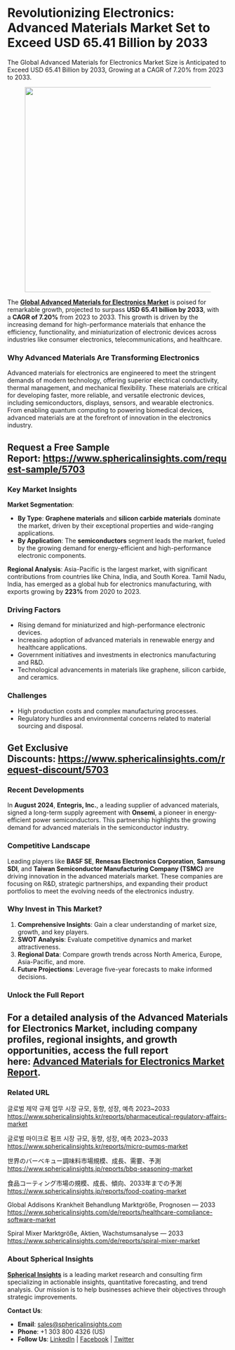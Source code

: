 <h1 id="e363" class="pw-post-title fo fp fq bf fr fs ft fu fv fw fx fy fz ga gb gc gd ge gf gg gh gi gj gk gl gm gn go gp gq bk" data-testid="storyTitle" data-selectable-paragraph="">Revolutionizing Electronics: Advanced Materials Market Set to Exceed USD 65.41 Billion by 2033</h1>
<p id="c34b" class="pw-post-body-paragraph lg lh fq li b lj lk ll lm ln lo lp lq lr ls lt lu lv lw lx ly lz ma mb mc md fj bk" data-selectable-paragraph="">The Global Advanced Materials for Electronics Market Size is Anticipated to Exceed USD 65.41 Billion by 2033, Growing at a CAGR of 7.20% from 2023 to 2033.</p>
<figure class="mh mi mj mk ml mm me mf paragraph-image">
<div class="mn mo ed mp bh mq" tabindex="0">
<div class="me mf mg"><picture><source srcset="https://miro.medium.com/v2/resize:fit:640/format:webp/1*6wChrrK5wrAQGGhAYIa-tw.jpeg 640w, https://miro.medium.com/v2/resize:fit:720/format:webp/1*6wChrrK5wrAQGGhAYIa-tw.jpeg 720w, https://miro.medium.com/v2/resize:fit:750/format:webp/1*6wChrrK5wrAQGGhAYIa-tw.jpeg 750w, https://miro.medium.com/v2/resize:fit:786/format:webp/1*6wChrrK5wrAQGGhAYIa-tw.jpeg 786w, https://miro.medium.com/v2/resize:fit:828/format:webp/1*6wChrrK5wrAQGGhAYIa-tw.jpeg 828w, https://miro.medium.com/v2/resize:fit:1100/format:webp/1*6wChrrK5wrAQGGhAYIa-tw.jpeg 1100w, https://miro.medium.com/v2/resize:fit:1400/format:webp/1*6wChrrK5wrAQGGhAYIa-tw.jpeg 1400w" type="image/webp" sizes="(min-resolution: 4dppx) and (max-width: 700px) 50vw, (-webkit-min-device-pixel-ratio: 4) and (max-width: 700px) 50vw, (min-resolution: 3dppx) and (max-width: 700px) 67vw, (-webkit-min-device-pixel-ratio: 3) and (max-width: 700px) 65vw, (min-resolution: 2.5dppx) and (max-width: 700px) 80vw, (-webkit-min-device-pixel-ratio: 2.5) and (max-width: 700px) 80vw, (min-resolution: 2dppx) and (max-width: 700px) 100vw, (-webkit-min-device-pixel-ratio: 2) and (max-width: 700px) 100vw, 700px" /><source srcset="https://miro.medium.com/v2/resize:fit:640/1*6wChrrK5wrAQGGhAYIa-tw.jpeg 640w, https://miro.medium.com/v2/resize:fit:720/1*6wChrrK5wrAQGGhAYIa-tw.jpeg 720w, https://miro.medium.com/v2/resize:fit:750/1*6wChrrK5wrAQGGhAYIa-tw.jpeg 750w, https://miro.medium.com/v2/resize:fit:786/1*6wChrrK5wrAQGGhAYIa-tw.jpeg 786w, https://miro.medium.com/v2/resize:fit:828/1*6wChrrK5wrAQGGhAYIa-tw.jpeg 828w, https://miro.medium.com/v2/resize:fit:1100/1*6wChrrK5wrAQGGhAYIa-tw.jpeg 1100w, https://miro.medium.com/v2/resize:fit:1400/1*6wChrrK5wrAQGGhAYIa-tw.jpeg 1400w" sizes="(min-resolution: 4dppx) and (max-width: 700px) 50vw, (-webkit-min-device-pixel-ratio: 4) and (max-width: 700px) 50vw, (min-resolution: 3dppx) and (max-width: 700px) 67vw, (-webkit-min-device-pixel-ratio: 3) and (max-width: 700px) 65vw, (min-resolution: 2.5dppx) and (max-width: 700px) 80vw, (-webkit-min-device-pixel-ratio: 2.5) and (max-width: 700px) 80vw, (min-resolution: 2dppx) and (max-width: 700px) 100vw, (-webkit-min-device-pixel-ratio: 2) and (max-width: 700px) 100vw, 700px" data-testid="og" /><img class="bh ko mr c" src="https://miro.medium.com/v2/resize:fit:840/1*6wChrrK5wrAQGGhAYIa-tw.jpeg" alt="" width="700" height="467" /></picture></div>
</div>
</figure>
<p id="645d" class="pw-post-body-paragraph lg lh fq li b lj lk ll lm ln lo lp lq lr ls lt lu lv lw lx ly lz ma mb mc md fj bk" data-selectable-paragraph="">The&nbsp;<a class="af ms" href="https://www.sphericalinsights.com/reports/advanced-materials-for-electronics-market" target="_blank" rel="noopener ugc nofollow"><strong class="li fr">Global Advanced Materials for Electronics Market</strong></a>&nbsp;is poised for remarkable growth, projected to surpass&nbsp;<strong class="li fr">USD 65.41 billion by 2033</strong>, with a&nbsp;<strong class="li fr">CAGR of 7.20%</strong>&nbsp;from 2023 to 2033. This growth is driven by the increasing demand for high-performance materials that enhance the efficiency, functionality, and miniaturization of electronic devices across industries like consumer electronics, telecommunications, and healthcare.</p>
<h3 id="c1fe" class="mt mu fq bf mv mw mx my mz na nb nc nd ne nf ng nh ni nj nk nl nm nn no np nq bk">Why Advanced Materials Are Transforming Electronics</h3>
<p id="3353" class="pw-post-body-paragraph lg lh fq li b lj nr ll lm ln ns lp lq lr nt lt lu lv nu lx ly lz nv mb mc md fj bk" data-selectable-paragraph="">Advanced materials for electronics are engineered to meet the stringent demands of modern technology, offering superior electrical conductivity, thermal management, and mechanical flexibility. These materials are critical for developing faster, more reliable, and versatile electronic devices, including semiconductors, displays, sensors, and wearable electronics. From enabling quantum computing to powering biomedical devices, advanced materials are at the forefront of innovation in the electronics industry.</p>
<h2 id="9af7" class="pw-post-body-paragraph lg lh fq li b lj lk ll lm ln lo lp lq lr ls lt lu lv lw lx ly lz ma mb mc md fj bk"><strong class="li fr">Request a Free Sample Report</strong>:&nbsp;<a class="af ms" href="https://www.sphericalinsights.com/request-sample/5703" target="_blank" rel="noopener ugc nofollow"><strong class="li fr">https://www.sphericalinsights.com/request-sample/5703</strong></a></h2>
<h3 id="05e6" class="mt mu fq bf mv mw mx my mz na nb nc nd ne nf ng nh ni nj nk nl nm nn no np nq bk">Key Market Insights</h3>
<p id="509d" class="pw-post-body-paragraph lg lh fq li b lj nr ll lm ln ns lp lq lr nt lt lu lv nu lx ly lz nv mb mc md fj bk" data-selectable-paragraph=""><strong class="li fr">Market Segmentation</strong>:</p>
<ul class="">
<li id="2314" class="lg lh fq li b lj lk ll lm ln lo lp lq lr ls lt lu lv lw lx ly lz ma mb mc md nw nx ny bk" data-selectable-paragraph=""><strong class="li fr">By Type</strong>:&nbsp;<strong class="li fr">Graphene materials</strong>&nbsp;and&nbsp;<strong class="li fr">silicon carbide materials</strong>&nbsp;dominate the market, driven by their exceptional properties and wide-ranging applications.</li>
<li id="e653" class="lg lh fq li b lj nz ll lm ln oa lp lq lr ob lt lu lv oc lx ly lz od mb mc md nw nx ny bk" data-selectable-paragraph=""><strong class="li fr">By Application</strong>: The&nbsp;<strong class="li fr">semiconductors</strong>&nbsp;segment leads the market, fueled by the growing demand for energy-efficient and high-performance electronic components.</li>
</ul>
<p id="304d" class="pw-post-body-paragraph lg lh fq li b lj lk ll lm ln lo lp lq lr ls lt lu lv lw lx ly lz ma mb mc md fj bk" data-selectable-paragraph=""><strong class="li fr">Regional Analysis</strong>: Asia-Pacific is the largest market, with significant contributions from countries like China, India, and South Korea. Tamil Nadu, India, has emerged as a global hub for electronics manufacturing, with exports growing by&nbsp;<strong class="li fr">223%</strong>&nbsp;from 2020 to 2023.</p>
<h3 id="2559" class="mt mu fq bf mv mw mx my mz na nb nc nd ne nf ng nh ni nj nk nl nm nn no np nq bk">Driving Factors</h3>
<ul class="">
<li id="01d4" class="lg lh fq li b lj nr ll lm ln ns lp lq lr nt lt lu lv nu lx ly lz nv mb mc md nw nx ny bk" data-selectable-paragraph="">Rising demand for miniaturized and high-performance electronic devices.</li>
<li id="0526" class="lg lh fq li b lj nz ll lm ln oa lp lq lr ob lt lu lv oc lx ly lz od mb mc md nw nx ny bk" data-selectable-paragraph="">Increasing adoption of advanced materials in renewable energy and healthcare applications.</li>
<li id="d72a" class="lg lh fq li b lj nz ll lm ln oa lp lq lr ob lt lu lv oc lx ly lz od mb mc md nw nx ny bk" data-selectable-paragraph="">Government initiatives and investments in electronics manufacturing and R&amp;D.</li>
<li id="5ee6" class="lg lh fq li b lj nz ll lm ln oa lp lq lr ob lt lu lv oc lx ly lz od mb mc md nw nx ny bk" data-selectable-paragraph="">Technological advancements in materials like graphene, silicon carbide, and ceramics.</li>
</ul>
<h3 id="760e" class="mt mu fq bf mv mw mx my mz na nb nc nd ne nf ng nh ni nj nk nl nm nn no np nq bk">Challenges</h3>
<ul class="">
<li id="daea" class="lg lh fq li b lj nr ll lm ln ns lp lq lr nt lt lu lv nu lx ly lz nv mb mc md nw nx ny bk" data-selectable-paragraph="">High production costs and complex manufacturing processes.</li>
<li id="a867" class="lg lh fq li b lj nz ll lm ln oa lp lq lr ob lt lu lv oc lx ly lz od mb mc md nw nx ny bk" data-selectable-paragraph="">Regulatory hurdles and environmental concerns related to material sourcing and disposal.</li>
</ul>
<h2 id="c8c5" class="pw-post-body-paragraph lg lh fq li b lj lk ll lm ln lo lp lq lr ls lt lu lv lw lx ly lz ma mb mc md fj bk"><strong class="li fr">Get Exclusive Discounts</strong>:&nbsp;<a class="af ms" href="https://www.sphericalinsights.com/request-discount/5703" target="_blank" rel="noopener ugc nofollow"><strong class="li fr">https://www.sphericalinsights.com/request-discount/5703</strong></a></h2>
<h3 id="1566" class="mt mu fq bf mv mw mx my mz na nb nc nd ne nf ng nh ni nj nk nl nm nn no np nq bk">Recent Developments</h3>
<p id="8ecb" class="pw-post-body-paragraph lg lh fq li b lj nr ll lm ln ns lp lq lr nt lt lu lv nu lx ly lz nv mb mc md fj bk" data-selectable-paragraph="">In&nbsp;<strong class="li fr">August 2024</strong>,&nbsp;<strong class="li fr">Entegris, Inc.</strong>, a leading supplier of advanced materials, signed a long-term supply agreement with&nbsp;<strong class="li fr">Onsemi</strong>, a pioneer in energy-efficient power semiconductors. This partnership highlights the growing demand for advanced materials in the semiconductor industry.</p>
<h3 id="7928" class="mt mu fq bf mv mw mx my mz na nb nc nd ne nf ng nh ni nj nk nl nm nn no np nq bk">Competitive Landscape</h3>
<p id="01c1" class="pw-post-body-paragraph lg lh fq li b lj nr ll lm ln ns lp lq lr nt lt lu lv nu lx ly lz nv mb mc md fj bk" data-selectable-paragraph="">Leading players like&nbsp;<strong class="li fr">BASF SE</strong>,&nbsp;<strong class="li fr">Renesas Electronics Corporation</strong>,&nbsp;<strong class="li fr">Samsung SDI</strong>, and&nbsp;<strong class="li fr">Taiwan Semiconductor Manufacturing Company (TSMC)</strong>&nbsp;are driving innovation in the advanced materials market. These companies are focusing on R&amp;D, strategic partnerships, and expanding their product portfolios to meet the evolving needs of the electronics industry.</p>
<h3 id="de0c" class="mt mu fq bf mv mw mx my mz na nb nc nd ne nf ng nh ni nj nk nl nm nn no np nq bk">Why Invest in This Market?</h3>
<ol class="">
<li id="09cd" class="lg lh fq li b lj nr ll lm ln ns lp lq lr nt lt lu lv nu lx ly lz nv mb mc md oe nx ny bk" data-selectable-paragraph=""><strong class="li fr">Comprehensive Insights</strong>: Gain a clear understanding of market size, growth, and key players.</li>
<li id="fd42" class="lg lh fq li b lj nz ll lm ln oa lp lq lr ob lt lu lv oc lx ly lz od mb mc md oe nx ny bk" data-selectable-paragraph=""><strong class="li fr">SWOT Analysis</strong>: Evaluate competitive dynamics and market attractiveness.</li>
<li id="e19d" class="lg lh fq li b lj nz ll lm ln oa lp lq lr ob lt lu lv oc lx ly lz od mb mc md oe nx ny bk" data-selectable-paragraph=""><strong class="li fr">Regional Data</strong>: Compare growth trends across North America, Europe, Asia-Pacific, and more.</li>
<li id="dd03" class="lg lh fq li b lj nz ll lm ln oa lp lq lr ob lt lu lv oc lx ly lz od mb mc md oe nx ny bk" data-selectable-paragraph=""><strong class="li fr">Future Projections</strong>: Leverage five-year forecasts to make informed decisions.</li>
</ol>
<h3 id="f3d4" class="mt mu fq bf mv mw mx my mz na nb nc nd ne nf ng nh ni nj nk nl nm nn no np nq bk"><strong>Unlock the Full Report</strong></h3>
<h2 id="4381" class="pw-post-body-paragraph lg lh fq li b lj nr ll lm ln ns lp lq lr nt lt lu lv nu lx ly lz nv mb mc md fj bk">For a detailed analysis of the&nbsp;<strong class="li fr">Advanced Materials for Electronics Market</strong>, including company profiles, regional insights, and growth opportunities, access the full report here:&nbsp;<a class="af ms" href="https://www.sphericalinsights.com/reports/advanced-materials-for-electronics-market" target="_blank" rel="noopener ugc nofollow"><strong class="li fr">Advanced Materials for Electronics Market Report</strong></a>.</h2>
<h3 id="d585" class="mt mu fq bf mv mw mx my mz na nb nc nd ne nf ng nh ni nj nk nl nm nn no np nq bk">Related URL</h3>
<p id="fdb2" class="pw-post-body-paragraph lg lh fq li b lj nr ll lm ln ns lp lq lr nt lt lu lv nu lx ly lz nv mb mc md fj bk" data-selectable-paragraph="">글로벌 제약 규제 업무 시장 규모, 동향, 성장, 예측 2023~2033<br /><a class="af ms" href="https://www.sphericalinsights.kr/reports/pharmaceutical-regulatory-affairs-market" target="_blank" rel="noopener ugc nofollow">https://www.sphericalinsights.kr/reports/pharmaceutical-regulatory-affairs-market</a></p>
<p id="78a3" class="pw-post-body-paragraph lg lh fq li b lj lk ll lm ln lo lp lq lr ls lt lu lv lw lx ly lz ma mb mc md fj bk" data-selectable-paragraph="">글로벌 마이크로 펌프 시장 규모, 동향, 성장, 예측 2023~2033<br /><a class="af ms" href="https://www.sphericalinsights.kr/reports/micro-pumps-market" target="_blank" rel="noopener ugc nofollow">https://www.sphericalinsights.kr/reports/micro-pumps-market</a></p>
<p id="8aec" class="pw-post-body-paragraph lg lh fq li b lj lk ll lm ln lo lp lq lr ls lt lu lv lw lx ly lz ma mb mc md fj bk" data-selectable-paragraph="">世界のバーベキュー調味料市場規模、成長、需要、予測<br /><a class="af ms" href="https://www.sphericalinsights.jp/reports/bbq-seasoning-market" target="_blank" rel="noopener ugc nofollow">https://www.sphericalinsights.jp/reports/bbq-seasoning-market</a></p>
<p id="ed6b" class="pw-post-body-paragraph lg lh fq li b lj lk ll lm ln lo lp lq lr ls lt lu lv lw lx ly lz ma mb mc md fj bk" data-selectable-paragraph="">食品コーティング市場の規模、成長、傾向、2033年までの予測<br /><a class="af ms" href="https://www.sphericalinsights.jp/reports/food-coating-market" target="_blank" rel="noopener ugc nofollow">https://www.sphericalinsights.jp/reports/food-coating-market</a></p>
<p id="4c3a" class="pw-post-body-paragraph lg lh fq li b lj lk ll lm ln lo lp lq lr ls lt lu lv lw lx ly lz ma mb mc md fj bk" data-selectable-paragraph="">Global Addisons Krankheit Behandlung Marktgr&ouml;&szlig;e, Prognosen &mdash; 2033<br /><a class="af ms" href="https://www.sphericalinsights.com/de/reports/healthcare-compliance-software-market" target="_blank" rel="noopener ugc nofollow">https://www.sphericalinsights.com/de/reports/healthcare-compliance-software-market</a></p>
<p id="e40f" class="pw-post-body-paragraph lg lh fq li b lj lk ll lm ln lo lp lq lr ls lt lu lv lw lx ly lz ma mb mc md fj bk" data-selectable-paragraph="">Spiral Mixer Marktgr&ouml;&szlig;e, Aktien, Wachstumsanalyse &mdash; 2033<br /><a class="af ms" href="https://www.sphericalinsights.com/de/reports/spiral-mixer-market" target="_blank" rel="noopener ugc nofollow">https://www.sphericalinsights.com/de/reports/spiral-mixer-market</a></p>
<h3 id="82cd" class="mt mu fq bf mv mw mx my mz na nb nc nd ne nf ng nh ni nj nk nl nm nn no np nq bk">About Spherical Insights</h3>
<p id="9822" class="pw-post-body-paragraph lg lh fq li b lj nr ll lm ln ns lp lq lr nt lt lu lv nu lx ly lz nv mb mc md fj bk" data-selectable-paragraph=""><a class="af ms" href="https://www.sphericalinsights.com/" target="_blank" rel="noopener ugc nofollow"><strong class="li fr">Spherical Insights</strong></a>&nbsp;is a leading market research and consulting firm specializing in actionable insights, quantitative forecasting, and trend analysis. Our mission is to help businesses achieve their objectives through strategic improvements.</p>
<p id="e609" class="pw-post-body-paragraph lg lh fq li b lj lk ll lm ln lo lp lq lr ls lt lu lv lw lx ly lz ma mb mc md fj bk" data-selectable-paragraph=""><strong class="li fr">Contact Us</strong>:</p>
<ul class="">
<li id="43ed" class="lg lh fq li b lj lk ll lm ln lo lp lq lr ls lt lu lv lw lx ly lz ma mb mc md nw nx ny bk" data-selectable-paragraph=""><strong class="li fr">Email</strong>:&nbsp;<a class="af ms" href="mailto:sales@sphericalinsights.com" target="_blank" rel="noopener ugc nofollow">sales@sphericalinsights.com</a></li>
<li id="be4a" class="lg lh fq li b lj nz ll lm ln oa lp lq lr ob lt lu lv oc lx ly lz od mb mc md nw nx ny bk" data-selectable-paragraph=""><strong class="li fr">Phone</strong>: +1 303 800 4326 (US)</li>
<li id="94ba" class="lg lh fq li b lj nz ll lm ln oa lp lq lr ob lt lu lv oc lx ly lz od mb mc md nw nx ny bk" data-selectable-paragraph=""><strong class="li fr">Follow Us</strong>:&nbsp;<a class="af ms" href="https://www.linkedin.com/company/spherical-insight/" target="_blank" rel="noopener ugc nofollow">LinkedIn</a>&nbsp;|&nbsp;<a class="af ms" href="https://www.facebook.com/sphericalinsights22" target="_blank" rel="noopener ugc nofollow">Facebook</a>&nbsp;|&nbsp;<a class="af ms" href="https://twitter.com/SInsights_US" target="_blank" rel="noopener ugc nofollow">Twitter</a></li>
</ul>
